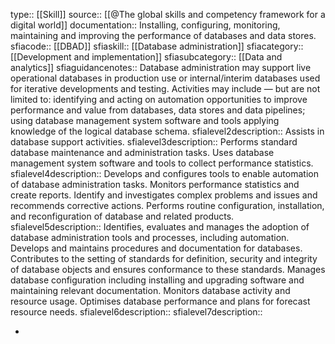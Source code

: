 type:: [[Skill]]
source:: [[@The global skills and competency framework for a digital world]]
documentation:: Installing, configuring, monitoring, maintaining and improving the performance of databases and data stores.
sfiacode:: [[DBAD]]
sfiaskill:: [[Database administration]]
sfiacategory:: [[Development and implementation]]
sfiasubcategory:: [[Data and analytics]]
sfiaguidancenotes:: Database administration may support live operational databases in production use or internal/interim databases used for iterative developments and testing. Activities may include — but are not limited to: identifying and acting on automation opportunities to improve performance and value from databases, data stores and data pipelines; using database management system software and tools applying knowledge of the logical database schema.
sfialevel2description:: Assists in database support activities.
sfialevel3description:: Performs standard database maintenance and administration tasks. Uses database management system software and tools to collect performance statistics.
sfialevel4description:: Develops and configures tools to enable automation of database administration tasks. Monitors performance statistics and create reports. Identify and investigates complex problems and issues and recommends corrective actions. Performs routine configuration, installation, and reconfiguration of database and related products.
sfialevel5description:: Identifies, evaluates and manages the adoption of database administration tools and processes, including automation. 
Develops and maintains procedures and documentation for databases. Contributes to the setting of standards for definition, security and integrity of database objects and ensures conformance to these standards. 
Manages database configuration including installing and upgrading software and maintaining relevant documentation. 
Monitors database activity and resource usage. Optimises database performance and plans for forecast resource needs.
sfialevel6description::
sfialevel7description::

-